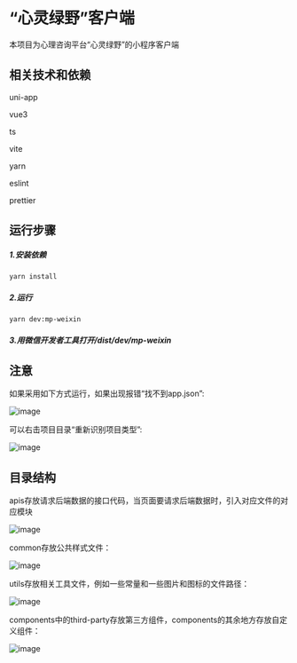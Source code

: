 # “心灵绿野”客户端

本项目为心理咨询平台“心灵绿野”的小程序客户端

## 相关技术和依赖

uni-app

vue3

ts

vite

yarn

eslint

prettier

## 运行步骤

##### 1.安装依赖

```
yarn install
```

##### 2.运行

```
yarn dev:mp-weixin
```

##### 3.用微信开发者工具打开/dist/dev/mp-weixin

## 注意

如果采用如下方式运行，如果出现报错“找不到app.json”:

![image](../../source/images/README/235841050-cd6a6972-2dd2-49c8-aead-d085111554b6.png)


可以右击项目目录“重新识别项目类型”:

![image](../../source/images/README/235841064-23a1b873-531f-4d95-8a7c-eca27e47300f.png)

## 目录结构

apis存放请求后端数据的接口代码，当页面要请求后端数据时，引入对应文件的对应模块

![image](../../source/images/README/235841075-f374f780-2bbb-436e-b671-0406db800043.png)

common存放公共样式文件：

![image](../../source/images/README/235841085-fe2ec1d1-0a7c-4e32-84f8-d9deb4bdc0be.png)

utils存放相关工具文件，例如一些常量和一些图片和图标的文件路径：

![image](../../source/images/README/235841096-2caf576c-807f-4999-b704-781506877d80.png)

components中的third-party存放第三方组件，components的其余地方存放自定义组件：

![image](../../source/images/README/235841108-2ac8d8de-c27c-4d79-9dff-97e535e9b6fc.png)